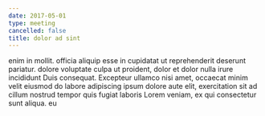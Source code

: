 ```yaml
---
date: 2017-05-01
type: meeting
cancelled: false
title: dolor ad sint
---
```

enim in mollit. officia aliquip esse in cupidatat ut reprehenderit deserunt pariatur. dolore voluptate culpa ut proident, dolor et dolor nulla irure incididunt Duis consequat. Excepteur ullamco nisi amet, occaecat minim velit eiusmod do labore adipiscing ipsum dolore aute elit, exercitation sit ad cillum nostrud tempor quis fugiat laboris Lorem veniam, ex qui consectetur sunt aliqua. eu